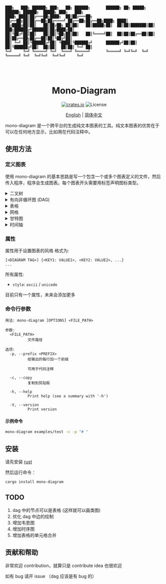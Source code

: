 <!-- README-zh-CN.md -->


```
███╗   ███╗ ██████╗ ███╗   ██╗ ██████╗       ██████╗ ██╗ █████╗  ██████╗ ██████╗  █████╗ ███╗   ███╗
████╗ ████║██╔═══██╗████╗  ██║██╔═══██╗      ██╔══██╗██║██╔══██╗██╔════╝ ██╔══██╗██╔══██╗████╗ ████║
██╔████╔██║██║   ██║██╔██╗ ██║██║   ██║█████╗██║  ██║██║███████║██║  ███╗██████╔╝███████║██╔████╔██║
██║╚██╔╝██║██║   ██║██║╚██╗██║██║   ██║╚════╝██║  ██║██║██╔══██║██║   ██║██╔══██╗██╔══██║██║╚██╔╝██║
██║ ╚═╝ ██║╚██████╔╝██║ ╚████║╚██████╔╝      ██████╔╝██║██║  ██║╚██████╔╝██║  ██║██║  ██║██║ ╚═╝ ██║
╚═╝     ╚═╝ ╚═════╝ ╚═╝  ╚═══╝ ╚═════╝       ╚═════╝ ╚═╝╚═╝  ╚═╝ ╚═════╝ ╚═╝  ╚═╝╚═╝  ╚═╝╚═╝     ╚═╝
                                                                                    
```
<h1 align="center">
<br>
Mono-Diagram
<br>
</h1>

<p align="center">
<a href="https://crates.io/crates/mono-diagram"><img alt="crates.io" src="https://img.shields.io/crates/v/mono-diagram.svg"></a>
<a><img alt="License" src="https://img.shields.io/badge/License-MIT-blue.svg"></a>
</p>

<div align="center">

[English](./README.md) | [简体中文](./README-zh-CN.md) 

</div>

mono-diagram 是一个跨平台的生成纯文本图表的工具。纯文本图表的优势在于可以在任何地方显示，比如用在代码注释中。

## 使用方法

### 定义图表

使用 mono-diagram 的基本思路是写一个包含一个或多个图表定义的文件，然后传入程序，程序会生成图表。每个图表开头需要用标签声明图标类型。

<details>
<summary> 二叉树 </summary>

标签: `[binary_tree]`

输入: 

```
[binary_tree] {style: ascii}  // 声明标签
a->b,c          // 节点a有左子树b和右子树c
b->d,f          // 节点名字类似于变量名
f->fa,fb
c->k,m
k->e,           // k只有左子树
m->,x

a:2             // 给每个节点名赋值
b:0.42
c:9.5
f:-3
k:abc
m:2             // 不同的节点可以有相同的值
d:001
fa:451
fb:8.90
x:1.2
```

花括号中的键值对用于设置图表属性，此处将`style`设置为`ascii`， 你也可以设置为`unicode`。如果不设置，将会使用默认值。

输出 (ascii):

```
            ___2___
        ___/       \___
     0.42             9.5
    _/   \_         _/   \_
  001     -3      abc      2
          / \     /         \
        451 8.90  e          1.2
```

输出 (unicode):

```
               2
       ┌───────┴───────┐
     0.42             9.5
   ┌───┴───┐       ┌───┴───┐
  001     -3      abc      2
         ┌─┴─┐   ┌─┘       └─┐
        451 8.9  e          1.2
```

*注: 二叉树最底层节点只能最多容纳三个字符，对于更复杂的节点值建议使用有向非循环图*

</details>

<details>
<summary> 有向非循环图 (DAG) </summary>

标签: `[dag]`

输入:

```
[dag]
a->b    // 节点名->节点名 代表一条边
a->c    // 有向非循环图不能含有循环
b->d
c->f
c->g
a->f
d->da
d->db
g->gg
a->gg


a:Home Page     // 赋值
b:Main Section 1
c:Main Section 2
d:Subsection 1
f:Subsection 2
g:Subsection 3
da:Sub-sub
db:Sub-sub
gg:#page#
```

输出 (只有unicode版本): 

```
 ┌───────────────────────────────────────────────────┐
 │ Home Page                                         │
 └┬─────────────────┬──┬────────────────────────────┬┘
 ┌V───────────────┐ │ ┌V───────────────┐            │
 │ Main Section 1 │ │ │ Main Section 2 │            │
 └┬───────────────┘ │ └┬────────────┬──┘            │
 ┌V─────────────┐ ┌─V──V─────────┐ ┌V─────────────┐ │
 │ Subsection 1 │ │ Subsection 2 │ │ Subsection 3 │ │
 └┬───────────┬─┘ └──────────────┘ └┬─────────────┘ │
 ┌V────────┐ ┌V────────┐ ┌──────────V───────────────V┐
 │ Sub-sub │ │ Sub-sub │ │ #page#                    │
 └─────────┘ └─────────┘ └───────────────────────────┘

```

*注：此生成不稳定，每次生成可能会得到不同的图*

</details>

</details>

<details>
<summary> 表格 </summary>

标签: `[table]`

输入:

```
[table]     // 每列用 '|' 分隔，每行用换行分隔
Base Class Member|Public Inheritance|Protected Inheritance|Private Inheritance
Public|Public|Protected|Private
Protected|Protected|Protected|Private
Private|Hidden|Hidden|Hidden
```

输出 (ascii): 

```
+-------------------+--------------------+-----------------------+---------------------+
| Base Class Member | Public Inheritance | Protected Inheritance | Private Inheritance |
+-------------------+--------------------+-----------------------+---------------------+
| Public            | Public             | Protected             | Private             |
+-------------------+--------------------+-----------------------+---------------------+
| Protected         | Protected          | Protected             | Private             |
+-------------------+--------------------+-----------------------+---------------------+
| Private           | Hidden             | Hidden                | Hidden              |
+-------------------+--------------------+-----------------------+---------------------+
```

输出 (unicode): 

```
┌───────────────────┬────────────────────┬───────────────────────┬─────────────────────┐
│ Base Class Member │ Public Inheritance │ Protected Inheritance │ Private Inheritance │
├───────────────────┼────────────────────┼───────────────────────┼─────────────────────┤
│ Public            │ Public             │ Protected             │ Private             │
├───────────────────┼────────────────────┼───────────────────────┼─────────────────────┤
│ Protected         │ Protected          │ Protected             │ Private             │
├───────────────────┼────────────────────┼───────────────────────┼─────────────────────┤
│ Private           │ Hidden             │ Hidden                │ Hidden              │
└───────────────────┴────────────────────┴───────────────────────┴─────────────────────┘
```

</details>

</details>

<details>
<summary> 网格 </summary>

标签: `[grid]`

输入:

```
[grid]

width: 10       // 10列
height: 7       // 7行

1,1:a 
6,2:l               // 第六列第二行的节点值为 'l'
3,3:j
10,5:m
2,7:k
```

输出 (ascii): 

```
+---+---+---+---+---+---+---+---+---+---+
| a |   |   |   |   |   |   |   |   |   |
+---+---+---+---+---+---+---+---+---+---+
|   |   |   |   |   | l |   |   |   |   |
+---+---+---+---+---+---+---+---+---+---+
|   |   | j |   |   |   |   |   |   |   |
+---+---+---+---+---+---+---+---+---+---+
|   |   |   |   |   |   |   |   |   |   |
+---+---+---+---+---+---+---+---+---+---+
|   |   |   |   |   |   |   |   |   | m |
+---+---+---+---+---+---+---+---+---+---+
|   |   |   |   |   |   |   |   |   |   |
+---+---+---+---+---+---+---+---+---+---+
|   | k |   |   |   |   |   |   |   |   |
+---+---+---+---+---+---+---+---+---+---+
```

输出 (unicode): 

```
┌───┬───┬───┬───┬───┬───┬───┬───┬───┬───┐
│ a │   │   │   │   │   │   │   │   │   │
├───┼───┼───┼───┼───┼───┼───┼───┼───┼───┤
│   │   │   │   │   │ l │   │   │   │   │
├───┼───┼───┼───┼───┼───┼───┼───┼───┼───┤
│   │   │ j │   │   │   │   │   │   │   │
├───┼───┼───┼───┼───┼───┼───┼───┼───┼───┤
│   │   │   │   │   │   │   │   │   │   │
├───┼───┼───┼───┼───┼───┼───┼───┼───┼───┤
│   │   │   │   │   │   │   │   │   │ m │
├───┼───┼───┼───┼───┼───┼───┼───┼───┼───┤
│   │   │   │   │   │   │   │   │   │   │
├───┼───┼───┼───┼───┼───┼───┼───┼───┼───┤
│   │ k │   │   │   │   │   │   │   │   │
└───┴───┴───┴───┴───┴───┴───┴───┴───┴───┘
```

</details>

<details>
<summary> 甘特图 </summary>

Tag: `[gantt]`

输入:

```
[gantt] {style: unicode}

timeline: Week 1|Week 2|Week 3|Week 4|Week 5    // 时间轴

task 1|   0 ~ 0.6      // 每个task的起止时间
task 2| 0.9 ~ 2.3      // task 2 开始于第0.9周，结束于第2.3周
task 3| 2.0 ~ 2.8
task 4| 2.8 ~ 3.5
task 5| 3.5 ~ 5.0
```

输出 (ascii): 

```
        |  Week 1  |  Week 2  |  Week 3  |  Week 4  |  Week 5
--------+----------+----------+----------+----------+-----------
 task 1 |<=====>   .          .          .          .
 task 2 |         <===============>      .          .
 task 3 |          .          .<=======> .          .
 task 4 |          .          .        <=======>    .
 task 5 |          .          .          .     <================>
        |
```

输出 (unicode): 

```
           Week 1     Week 2     Week 3     Week 4     Week 5
────────────────────────────────────────────────────────────────
 task 1 │[━━━━━]   ·          ·          ·          ·
 task 2 │         [━━━━━━━━━━━━━━━]      ·          ·
 task 3 │          ·          ·[━━━━━━━] ·          ·
 task 4 │          ·          ·        [━━━━━━━]    ·
 task 5 │          ·          ·          ·     [━━━━━━━━━━━━━━━━]
        │
```

</details>

<details>
<summary> 时间轴 </summary>

Tag: `[timeline]`

输入:

```
[timeline] {style: unicode}

2022.06|Some things happened in 2022        // 格式为 <TIME>|<EVENT>
2023|                                       // event可以为空
2024.11|Some things that is happening now
2030.01|Some things that will happen in the future
```

输出 (ascii): 

```
    |
    |
    |
----v----
 2022.06  >--- Some things happened in 2022
----v----
    |
 ---v---
   2023
 ---v---
    |
----v----
 2024.11  >--- Some things that is happening now
----v----
    |
----v----
 2030.01  >--- Some things that will happen in the future
----v----
    |
    |
    |
    V
```

输出 (unicode): 

```
    ║
    ║
    ║
    ╨
 2022.06  ┄┄┄┄ Some things happened in 2022
    ╥
    ║
    ╨
   2023
    ╥
    ║
    ╨
 2024.11  ┄┄┄┄ Some things that is happening now
    ╥
    ║
    ╨
 2030.01  ┄┄┄┄ Some things that will happen in the future
    ╥
    ║
    ║
    ║
    ▼
```

</details>

### 属性

属性用于设置图表的风格
格式为: 

```
[<DIAGRAM TAG>] {<KEY1: VALUE1>, <KEY2: VALUE2>, ...}
...
```
所有属性:
 - `style`: `ascii` / `unicode`

目前只有一个属性，未来会添加更多

### 命令行参数

```
用法: mono-diagram [OPTIONS] <FILE_PATH>

参数:
  <FILE_PATH>
          文件路径

选项:
  -p, --prefix <PREFIX>
          给输出的每行加一个前缀

          可用于代码注释

  -c, --copy
          复制到剪贴板

  -h, --help
          Print help (see a summary with '-h')

  -V, --version
          Print version
```

#### 示例命令 

```bash
mono-diagram examples/test -c -p "# " 
```

## 安装

请先安装 [rust](https://www.rust-lang.org/tools/install) 

然后运行命令：

~~~bash
cargo install mono-diagram
~~~

## TODO

1. dag 中的节点可以是表格 (这样就可以画类图)
2. 优化 dag 中边的绘制
3. 增加韦恩图
4. 增加时序图
5. 增加表格的单元格合并

## 贡献和帮助

非常欢迎 contribution，就算只是 contribute idea 也很欢迎

如有 bug 请开 issue （dag 应该是有 bug 的）

